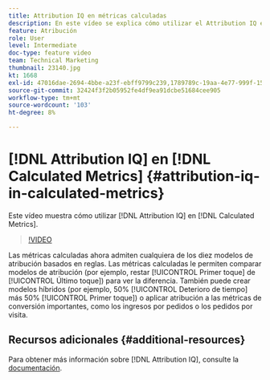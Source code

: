 ```yaml
---
title: Attribution IQ en métricas calculadas
description: En este vídeo se explica cómo utilizar el Attribution IQ en Métricas calculadas.
feature: Atribución
role: User
level: Intermediate
doc-type: feature video
team: Technical Marketing
thumbnail: 23140.jpg
kt: 1668
exl-id: 47016dae-2694-4bbe-a23f-ebff9799c239,1789789c-19aa-4e77-999f-15fa11b7f858,1789789c-19aa-4e77-999f-15fa11b7f858,47016dae-2694-4bbe-a23f-ebff9799c239
source-git-commit: 32424f3f2b05952fe4df9ea91dcbe51684cee905
workflow-type: tm+mt
source-wordcount: '103'
ht-degree: 8%

---
```


# [!DNL Attribution IQ] en [!DNL Calculated Metrics] {#attribution-iq-in-calculated-metrics}

Este vídeo muestra cómo utilizar [!DNL Attribution IQ] en [!DNL Calculated Metrics].

>[!VIDEO](https://video.tv.adobe.com/v/23140/?quality=12)

Las métricas calculadas ahora admiten cualquiera de los diez modelos de atribución basados en reglas. Las métricas calculadas le permiten comparar modelos de atribución (por ejemplo, restar [!UICONTROL Primer toque] de [!UICONTROL Último toque]) para ver la diferencia. También puede crear modelos híbridos (por ejemplo, 50% [!UICONTROL Deterioro de tiempo] más 50% [!UICONTROL Primer toque]) o aplicar atribución a las métricas de conversión importantes, como los ingresos por pedidos o los pedidos por visita.

## Recursos adicionales {#additional-resources}

Para obtener más información sobre [!DNL Attribution IQ], consulte la [documentación](https://experienceleague.adobe.com/docs/analytics/analyze/analysis-workspace/attribution/overview.html).

